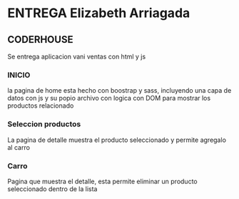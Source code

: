 # ENTREGA  Elizabeth Arriagada

## CODERHOUSE

Se entrega aplicacion vani ventas con html y js

### INICIO
la pagina de home esta hecho con boostrap y sass, incluyendo una capa de datos con js y su popio archivo con logica con DOM para mostrar los productos relacionado

### Seleccion productos
La pagina de detalle muestra el producto seleccionado y permite agregalo al carro

### Carro
Pagina que muestra el detalle, esta permite eliminar un producto seleccionado dentro de la lista
